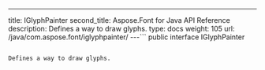 ---
title: IGlyphPainter
second_title: Aspose.Font for Java API Reference
description: Defines a way to draw glyphs.
type: docs
weight: 105
url: /java/com.aspose.font/iglyphpainter/
---```
public interface IGlyphPainter
```

Defines a way to draw glyphs.
